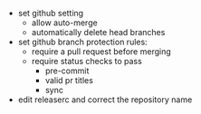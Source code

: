 - set github setting
  - allow auto-merge
  - automatically delete head branches
- set github branch protection rules:
  - require a pull request before merging
  - require status checks to pass
    - pre-commit
    - valid pr titles
    - sync
- edit releaserc and correct the repository name
